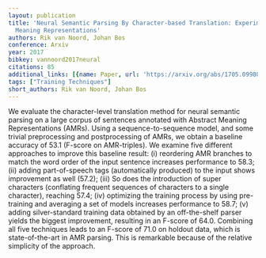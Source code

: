```yaml
---
layout: publication
title: 'Neural Semantic Parsing By Character-based Translation: Experiments With Abstract
  Meaning Representations'
authors: Rik van Noord, Johan Bos
conference: Arxiv
year: 2017
bibkey: vannoord2017neural
citations: 85
additional_links: [{name: Paper, url: 'https://arxiv.org/abs/1705.09980'}]
tags: ["Training Techniques"]
short_authors: Rik van Noord, Johan Bos
---
```

We evaluate the character-level translation method for neural semantic
parsing on a large corpus of sentences annotated with Abstract Meaning
Representations (AMRs). Using a sequence-to-sequence model, and some trivial
preprocessing and postprocessing of AMRs, we obtain a baseline accuracy of 53.1
(F-score on AMR-triples). We examine five different approaches to improve this
baseline result: (i) reordering AMR branches to match the word order of the
input sentence increases performance to 58.3; (ii) adding part-of-speech tags
(automatically produced) to the input shows improvement as well (57.2); (iii)
So does the introduction of super characters (conflating frequent sequences of
characters to a single character), reaching 57.4; (iv) optimizing the training
process by using pre-training and averaging a set of models increases
performance to 58.7; (v) adding silver-standard training data obtained by an
off-the-shelf parser yields the biggest improvement, resulting in an F-score of
64.0. Combining all five techniques leads to an F-score of 71.0 on holdout
data, which is state-of-the-art in AMR parsing. This is remarkable because of
the relative simplicity of the approach.